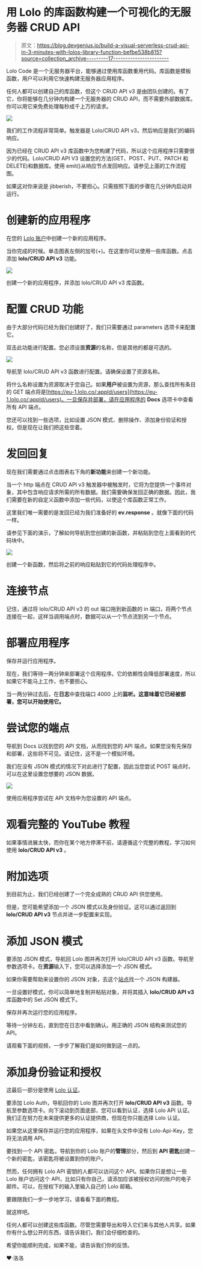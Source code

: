 # 用 Lolo 的库函数构建一个可视化的无服务器 CRUD API

> 原文：<https://blog.devgenius.io/build-a-visual-serverless-crud-api-in-3-minutes-with-lolos-library-function-befbe538b815?source=collection_archive---------17----------------------->

Lolo Code 是一个无服务器平台，能够通过使用库函数重用代码。库函数是模板函数，用户可以利用它快速构建无服务器应用程序。

任何人都可以创建自己的库函数，但这个 CRUD API v3 是由团队创建的。有了它，你将能够在几分钟内构建一个无服务器的 CRUD API，而不需要外部数据库。你可以用它来免费处理每秒成千上万的请求。

![](img/c6a5107718011a235dd647454455fe97.png)

我们的工作流程非常简单。触发器是 Lolo/CRUD API v3，然后响应是我们的编码响应。

因为已经在 CRUD API v3 库函数中为您构建了代码，所以这个应用程序只需要很少的代码。Lolo/CRUD API V3 设置您的方法(GET、POST、PUT、PATCH 和 DELETE)和数据库。使用 emit()从响应节点发回响应。请参见上面的工作流程图。

如果这对你来说是 jibberish，不要担心。只需按照下面的步骤在几分钟内启动并运行。

# 创建新的应用程序

在您的 [Lolo 账户](https://developer.lolo.company/)中创建一个新的应用程序。

当你完成的时候。单击图表左侧的加号(+)。在这里你可以使用一些库函数。点击添加 **lolo/CRUD API v3** 功能。

![](img/32db3c564f2d1809039707cdcfa9526c.png)

创建一个新的应用程序，并添加 lolo/CRUD API v3 库函数。

# 配置 CRUD 功能

由于大部分代码已经为我们创建好了，我们只需要通过 parameters 选项卡来配置它。

双击此功能进行配置。您必须设置**资源**的名称，但是其他的都是可选的。

![](img/3ee4356c2e6a35a8be2fc610b6a8edc2.png)

导航至 lolo/CRUD API v3 函数进行配置。请确保设置了资源名称。

将什么名称设置为资源取决于您自己。如果**用户**被设置为资源，那么查找所有条目的 GET 端点将是[https://eu-1.lolo.co/:appId/users](https://eu-1.lolo.co/:appId/users)。一旦保存并部署，请在应用程序的 **Docs** 选项卡中查看所有 API 端点。

您还可以找到一些选项，比如设置 JSON 模式、删除操作、添加身份验证和授权。但是现在让我们把这些空着。

# 发回回复

现在我们需要通过点击图表右下角的**新功能**来创建一个新功能。

当一个 http 端点在 CRUD API v3 触发器中被触发时，它将为您提供一个事件对象，其中包含响应请求所需的所有数据。我们需要确保发回正确的数据。因此，我们需要在新的自定义函数中添加一些代码，以使这个库函数正常工作。

这里我们唯一需要的是发回已经为我们准备好的 **ev.response** 。就像下面的代码一样。

请参见下面的演示，了解如何导航到您创建的新函数，并粘贴到您在上面看到的代码块中。

![](img/3b30243bb2d5955885861b9be576a216.png)

创建一个新函数，然后将之前的响应粘贴到它的代码处理程序中。

# 连接节点

记住，通过将 lolo/CRUD API v3 的 out 端口拖到新函数的 in 端口，将两个节点连接在一起，这样当调用端点时，数据可以从一个节点流到另一个节点。

# 部署应用程序

保存并运行应用程序。

现在，我们等待一两分钟来部署这个应用程序。它的依赖性会降低部署速度，所以如果它不能马上工作，也不要担心。

当一两分钟过去后，在**日志**中查找端口 4000 上的**监听。这意味着它已经被部署，您可以开始使用它。**

# 尝试您的端点

导航到 Docs 以找到您的 API 文档，从而找到您的 API 端点。如果您没有先保存和部署，这些将不可见。请记住，这不是一个模拟环境。

我们在没有 JSON 模式的情况下对此进行了配置，因此当您尝试 POST 端点时，可以在这里设置您想要的 JSON 数据。

![](img/11016c4818db8bff482e7cb2e30b0821.png)

使用应用程序尝试在 API 文档中为您设置的 API 端点。

# 观看完整的 YouTube 教程

如果事情进展太快，而你在某个地方停滞不前，请遵循这个完整的教程，学习如何使用 **lolo/CRUD API v3** 。

# 附加选项

到目前为止，我们已经创建了一个完全成熟的 CRUD API 供您使用。

但是，您可能希望添加一个 JSON 模式以及身份验证。这可以通过返回到 **lolo/CRUD API v3** 节点并进一步配置来实现。

# 添加 JSON 模式

要添加 JSON 模式，导航回 Lolo 图并再次打开 lolo/CRUD API v3 函数。导航至参数选项卡。在**资源**输入下，您可以选择添加一个 JSON 模式。

如果你需要帮助来设置你的 JSON 对象，去这个[站点](https://bjdash.github.io/JSON-Schema-Builder/)找一个 JSON 构建器。

一旦设置好模式，你可以简单地复制并粘贴对象，并将其插入 **lolo/CRUD API v3** 库函数中的 Set JSON 模式下。

保存并再次运行您的应用程序。

等待一分钟左右，直到您在日志中看到确认。用正确的 JSON 结构来测试您的 API。

请观看下面的视频，一步步了解我们是如何做到这一点的。

# 添加身份验证和授权

这最后一部分是使用 [Lolo 认证](https://docs.lolo.company/docs/lolo-authentication)。

要添加 Lolo Auth，导航回你的 Lolo 图并再次打开 **lolo/CRUD API v3** 函数。导航至参数选项卡。向下滚动到页面底部，您可以看到认证，选择 Lolo API 认证。我们正在努力在未来提供更多的认证提供商，但现在你只能选择 Lolo 认证。

如果您从这里保存并运行您的应用程序，如果在头文件中没有 Lolo-Api-Key，您将无法调用 API。

要找到一个 API 密匙，导航到你的 Lolo 账户的**管理**部分，然后到 **API 密匙**创建一个新的密匙，该密匙将被设置到你的账户。

然而，任何拥有 Lolo API 密钥的人都可以访问这个 API。如果你只是想让一些 Lolo 账户访问这个 API，比如只有你自己，请添加应该被授权访问的账户的电子邮件。可以，在授权下的输入里输入自己的 Lolo 邮箱。

要跟随我们一步一步地学习，请看看下面的教程。

就这样吧。

任何人都可以创建这些库函数。尽管您需要导出和导入它们来与其他人共享。如果你有什么想公开的东西，请告诉我们，我们会仔细检查的。

希望你能顺利完成，如果不能，请告诉我们你的反馈。

❤️·洛洛